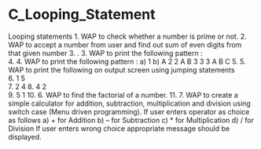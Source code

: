 # C_Looping_Statement
Looping statements 1. WAP to check whether a number is prime or not.
2. WAP to accept a number from user and find out sum of even digits from that given number
3. . 3. WAP to print the following pattern :  
4.  4. WAP to print the following pattern :  a) 1 b) A  2 2 A B  3 3 3 A B C
5.   5. WAP to print the following on output screen using jumping statements   
6.     1 5  
7.     2 4 
8.     4 2  
9.     5 1 
10.     6. WAP to find the factorial of a number.
11.      7. WAP to create a simple calculator for addition, subtraction, multiplication and division using  switch case (Menu driven programming). If user enters operator as choice as follows a) + for Addition b) – for Subtraction c) * for Multiplication d) / for Division  If user enters wrong choice appropriate message should be displayed.
